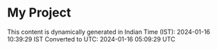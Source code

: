 # My Project

This content is dynamically generated in Indian Time (IST): 2024-01-16 10:39:29 IST
Converted to UTC: 2024-01-16 05:09:29 UTC
